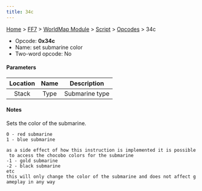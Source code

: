 ```yaml
---
title: 34c
---
```


[Home](../../../../Main_Page.md) > [FF7](../../../../FF7.md) > [WorldMap Module](../../../WorldMap_Module.md) > [Script](../../Script.md) > [Opcodes](../Opcodes.md) > 34c

-   Opcode: **0x34c**
-   Name: set submarine color
-   Two-word opcode: No

#### Parameters

| Location | Name |  Description   |
|:--------:|:----:|:--------------:|
|  Stack   | Type | Submarine type |

#### Notes

Sets the color of the submarine.

`0 - red submarine`  
`1 - blue submarine`  
  
`as a side effect of how this instruction is implemented it is possible to access the chocobo colors for the submarine`  
`-1 - gold submarine`  
`-2 - black submarine`  
`etc`  
`this will only change the color of the submarine and does not affect gameplay in any way`

